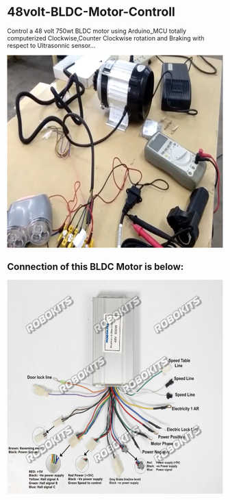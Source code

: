 # 48volt-BLDC-Motor-Controll
Control a 48 volt 750wt BLDC motor using Arduino_MCU totally computerized Clockwise,Counter Clockwise rotation and Braking with respect to Ultrasonnic sensor...

<img src="bldc.png" height=450>

## Connection of this BLDC Motor is below:

<img src="48v bldc connection.jpg" height=500>
